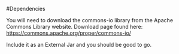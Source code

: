 #Dependencies

You will need to download the commons-io library from the Apache Commons Library website. Download page found here: https://commons.apache.org/proper/commons-io/

Include it as an External Jar and you should be good to go.
